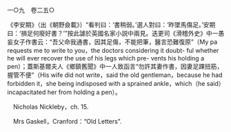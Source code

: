 一○九　卷二五○

《李安期》（出《朝野僉載》）“看判曰：‘書稍弱。’選人對曰：‘昨墜馬傷足。’安期曰：‘損足何廢好書？’”按此謔於英國名家小説中兩見。迭更司《滑稽外史》中一愚妄女子作書云：“吾父命我通書，因其足傷，不能把筆，醫言恐難復原”（My pa requests me to write to you，the doctors considering it doubt-
ful whether he will ever recover the use of his legs which pre-
vents his holding a pen）；蓋斯基爾夫人《鄉鎮舊聞》中一人致函言“勿許其妻作書，因妻足踝扭筋，握管不便”（His wife did not write，said the old gentleman，because he had forbidden it，she being indisposed with a sprained ankle，which（he said）incapacitated her from holding a pen）。











　Nicholas Nickleby，ch. 15.

　Mrs Gaskell，Cranford：“Old Letters”.